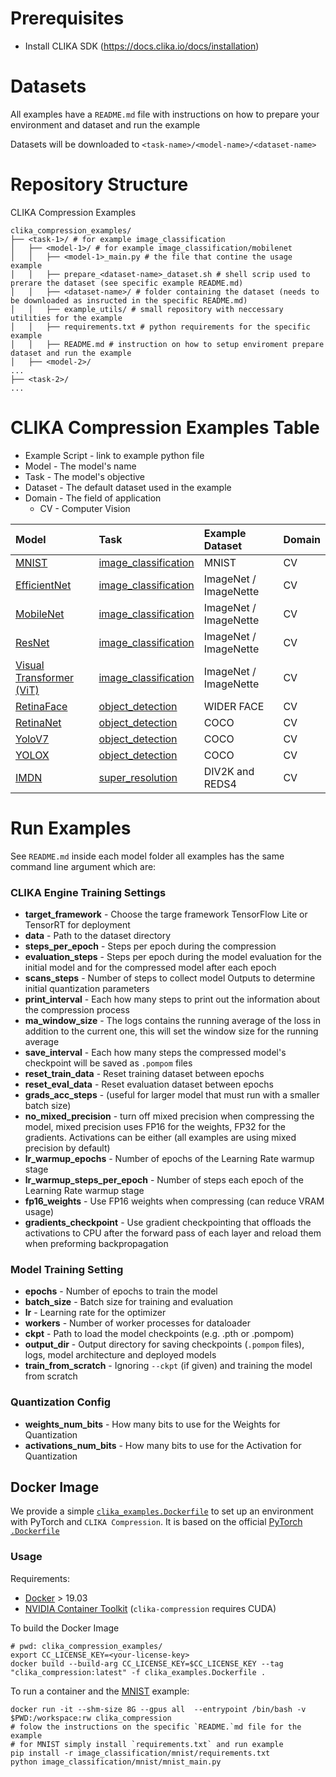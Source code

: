 # Prerequisites

- Install CLIKA SDK (https://docs.clika.io/docs/installation)

# Datasets

All examples have a `README.md` file with instructions on how to prepare your environment and dataset and run the example

Datasets will be downloaded to `<task-name>/<model-name>/<dataset-name>`

# Repository Structure

CLIKA Compression Examples

```
clika_compression_examples/
├── <task-1>/ # for example image_classification
│   ├── <model-1>/ # for example image_classification/mobilenet
│   │   ├── <model-1>_main.py # the file that contine the usage example
│   │   ├── prepare_<dataset-name>_dataset.sh # shell scrip used to prerare the dataset (see specific example README.md)
│   │   ├── <dataset-name>/ # folder containing the dataset (needs to be downloaded as insructed in the specific README.md)
│   │   ├── example_utils/ # small repository with neccessary utilities for the example
│   │   ├── requirements.txt # python requirements for the specific example
│   │   ├── README.md # instruction on how to setup enviroment prepare dataset and run the example
│   ├── <model-2>/
...
├── <task-2>/
...
```

# CLIKA Compression Examples Table

- Example Script - link to example python file
- Model - The model's name
- Task - The model's objective
- Dataset - The default dataset used in the example
- Domain - The field of application
    - CV - Computer Vision

| Model                                                  | Task                                         | Example Dataset       | Domain |
|:-------------------------------------------------------|:---------------------------------------------|:----------------------|:-------|
| [MNIST](image_classification%2Fmnist)                  | [image_classification](image_classification) | MNIST                 | CV     |
| [EfficientNet](image_classification%2Fefficientnet)    | [image_classification](image_classification) | ImageNet / ImageNette | CV     |
| [MobileNet](image_classification%2Fmobilenet)          | [image_classification](image_classification) | ImageNet / ImageNette | CV     |
| [ResNet](image_classification%2Fresnet)                | [image_classification](image_classification) | ImageNet / ImageNette | CV     |
| [Visual Transformer (ViT)](image_classification%2Fvit) | [image_classification](image_classification) | ImageNet / ImageNette | CV     |
| [RetinaFace](object_detection%2Fretinaface)            | [object_detection](object_detection)         | WIDER FACE            | CV     |
| [RetinaNet](object_detection%2Fretinanet)              | [object_detection](object_detection)         | COCO                  | CV     |
| [YoloV7](object_detection%2Fyolov7)                    | [object_detection](object_detection)         | COCO                  | CV     |
| [YOLOX](object_detection%2Fyolox)                      | [object_detection](object_detection)         | COCO                  | CV     |
| [IMDN](super_resolution%2Fimdn)                        | [super_resolution](super_resolution)         | DIV2K and REDS4       | CV     |

# Run Examples

See `README.md` inside each model folder
all examples has the same command line argument which are:

### CLIKA Engine Training Settings

- **target_framework** - Choose the targe framework TensorFlow Lite or TensorRT for deployment
- **data** - Path to the dataset directory
- **steps_per_epoch** - Steps per epoch during the compression
- **evaluation_steps** - Steps per epoch during the model evaluation for the initial model and for the compressed model after each epoch
- **scans_steps** - Number of steps to collect model Outputs to determine initial quantization parameters
- **print_interval** - Each how many steps to print out the information about the compression process
- **ma_window_size** - The logs contains the running average of the loss in addition to the current one, this will set the window size for the running average
- **save_interval** - Each how many steps the compressed model's checkpoint will be saved as `.pompom` files
- **reset_train_data** - Reset training dataset between epochs
- **reset_eval_data** - Reset evaluation dataset between epochs
- **grads_acc_steps** - (useful for larger model that must run with a smaller batch size)
- **no_mixed_precision** - turn off mixed precision when compressing the model, mixed precision uses FP16 for the weights, FP32 for the gradients. Activations can be either (all examples are using mixed precision by default)
- **lr_warmup_epochs** - Number of epochs of the Learning Rate warmup stage
- **lr_warmup_steps_per_epoch** - Number of steps each epoch of the Learning Rate warmup stage
- **fp16_weights** - Use FP16 weights when compressing  (can reduce VRAM usage)
- **gradients_checkpoint** - Use gradient checkpointing that offloads the activations to CPU after the forward pass of each layer and reload them when preforming backpropagation

### Model Training Setting

- **epochs** - Number of epochs to train the model
- **batch_size** - Batch size for training and evaluation
- **lr** - Learning rate for the optimizer
- **workers** - Number of worker processes for dataloader
- **ckpt** - Path to load the model checkpoints (e.g. .pth or .pompom)
- **output_dir** - Output directory for saving checkpoints (`.pompom` files), logs, model architecture and deployed models
- **train_from_scratch** - Ignoring `--ckpt` (if given) and training the model from scratch

### Quantization Config

- **weights_num_bits** - How many bits to use for the Weights for Quantization
- **activations_num_bits** - How many bits to use for the Activation for Quantization

## Docker Image

We provide a simple [`clika_examples.Dockerfile`](..%2Fclika_examples.Dockerfile) to set up an environment with PyTorch and `CLIKA Compression`.
It is based on the official [PyTorch `.Dockerfile`](https://hub.docker.com/layers/pytorch/pytorch/2.0.1-cuda11.7-cudnn8-devel/images/sha256-4f66166dd757752a6a6a9284686b4078e92337cd9d12d2e14d2d46274dfa9048?context=explore)

### Usage

Requirements:

- [Docker](https://www.docker.com/) > 19.03
- [NVIDIA Container Toolkit](https://docs.nvidia.com/datacenter/cloud-native/container-toolkit/latest/overview.html) (`clika-compression` requires CUDA)

To build the Docker Image

```commandline
# pwd: clika_compression_examples/
export CC_LICENSE_KEY=<your-license-key> 
docker build --build-arg CC_LICENSE_KEY=$CC_LICENSE_KEY --tag "clika_compression:latest" -f clika_examples.Dockerfile .
```

To run a container and the [MNIST](image_classification%2Fmnist) example:

```commandline
docker run -it --shm-size 8G --gpus all  --entrypoint /bin/bash -v $PWD:/workspace:rw clika_compression
# folow the instructions on the specific `README.`md file for the example
# for MNIST simply install `requirements.txt` and run example  
pip install -r image_classification/mnist/requirements.txt 
python image_classification/mnist/mnist_main.py
```